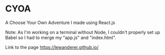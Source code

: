 # CYOA
A Choose Your Own Adventure I made using React.js

Note: As I'm working on a terminal without Node, I couldn't properly set up Babel so I had to merge my "app.js" and "index.html".

Link to the page
https://lewanderer.github.io/
